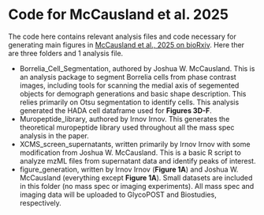 # Code for McCausland et al. 2025

The code here contains relevant analysis files and code necessary for generating main figures in [McCausland et al., 2025 on bioRxiv](https://www.biorxiv.org/content/10.1101/2025.01.08.631998v1?ct=). Here ther are three folders and 1 analysis file. 

- Borrelia_Cell_Segmentation, authored by Joshua W. McCausland. This is an analysis package to segment Borrelia cells from phase contrast images, including tools for scanning the medial axis of segemented objects for demograph generations and basic shape description. This relies primarily on Otsu segmentation to identify cells. This analysis generated the HADA cell dataframe used for **Figures 3D-F**.
- Muropeptide_library, authored by Irnov Irnov. This generates the theoretical muropeptide library used throughout all the mass spec analysis in the paper. 
- XCMS_screen_supernatants, written primarily by Irnov Irnov with some modification from Joshua W. McCausland. This is a basic R script to analyze mzML files from supernatant data and identify peaks of interest.
- figure_generation, written by Irnov Irnov (**Figure 1A**) and Joshua W. McCausland (everything except **Figure 1A**). Small datasets are included in this folder (no mass spec or imaging experiments). All mass spec and imaging data will be uploaded to GlycoPOST and Biostudies, respectively.